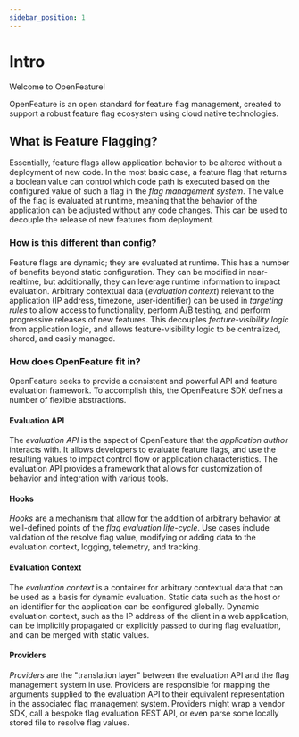 ```yaml
---
sidebar_position: 1
---
```


# Intro

Welcome to OpenFeature!

OpenFeature is an open standard for feature flag management, created to support a robust feature flag ecosystem using cloud native technologies.

## What is Feature Flagging?

Essentially, feature flags allow application behavior to be altered without a deployment of new code. In the most basic case, a feature flag that returns a boolean value can control which code path is executed based on the configured value of such a flag in the _flag management system_. The value of the flag is evaluated at runtime, meaning that the behavior of the application can be adjusted without any code changes. This can be used to decouple the release of new features from deployment.

### How is this different than config?

Feature flags are dynamic; they are evaluated at runtime. This has a number of benefits beyond static configuration. They can be modified in near-realtime, but additionally, they can leverage runtime information to impact evaluation. Arbitrary contextual data (_evaluation context_) relevant to the application (IP address, timezone, user-identifier) can be used in _targeting rules_ to allow access to functionality, perform A/B testing, and perform progressive releases of new features. This decouples _feature-visibility logic_ from application logic, and allows feature-visibility logic to be centralized, shared, and easily managed.

### How does OpenFeature fit in?

OpenFeature seeks to provide a consistent and powerful API and feature evaluation framework. To accomplish this, the OpenFeature SDK defines a number of flexible abstractions.

#### Evaluation API

The _evaluation API_ is the aspect of OpenFeature that the _application author_ interacts with. It allows developers to evaluate feature flags, and use the resulting values to impact control flow or application characteristics. The evaluation API provides a framework that allows for customization of behavior and integration with various tools.

#### Hooks

_Hooks_ are a mechanism that allow for the addition of arbitrary behavior at well-defined points of the _flag evaluation life-cycle_. Use cases include validation of the resolve flag value, modifying or adding data to the evaluation context, logging, telemetry, and tracking.

#### Evaluation Context

The _evaluation context_ is a container for arbitrary contextual data that can be used as a basis for dynamic evaluation. Static data such as the host or an identifier for the application can be configured globally. Dynamic evaluation context, such as the IP address of the client in a web application, can be implicitly propagated or explicitly passed to during flag evaluation, and can be merged with static values.

#### Providers

_Providers_ are the "translation layer" between the evaluation API and the flag management system in use. Providers are responsible for mapping the arguments supplied to the evaluation API to their equivalent representation in the associated flag management system. Providers might wrap a vendor SDK, call a bespoke flag evaluation REST API, or even parse some locally stored file to resolve flag values.

